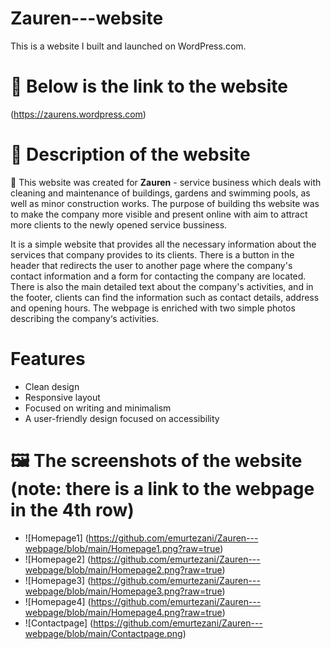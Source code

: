 # Zauren---website
This is a website I built and launched on WordPress.com. 

# 🔗 Below is the link to the website
 (https://zaurens.wordpress.com)  

# 📄 Description of the website
🎯 This website was created for **Zauren** - service business which deals with cleaning and maintenance of buildings, 
gardens and swimming pools, as well as minor construction works. The purpose of building ths website was to make
the company more visible and present online with aim to attract more clients to the newly opened service bussiness.

It is a simple website that provides all the necessary information about the services that company provides to its clients. 
There is a button in the header that redirects the user to another page where the company's contact information and a form for contacting the company are located.
There is also the main detailed text about the company's activities, and in the footer, clients can find the information such as contact details, address and opening hours. 
The webpage is enriched with two simple photos describing the company‘s activities.

# Features
- Clean design
- Responsive layout
- Focused on writing and minimalism
- A user-friendly design focused on accessibility

# 🖼️ The screenshots of the website (note: there is a link to the webpage in the 4th row)
- ![Homepage1] (https://github.com/emurtezani/Zauren---webpage/blob/main/Homepage1.png?raw=true)
- ![Homepage2] (https://github.com/emurtezani/Zauren---webpage/blob/main/Homepage2.png?raw=true)
- ![Homepage3] (https://github.com/emurtezani/Zauren---webpage/blob/main/Homepage3.png?raw=true)
- ![Homepage4] (https://github.com/emurtezani/Zauren---webpage/blob/main/Homepage4.png?raw=true)
- ![Contactpage] (https://github.com/emurtezani/Zauren---webpage/blob/main/Contactpage.png)
